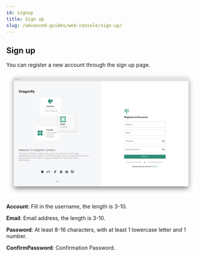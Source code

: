 ```yaml
---
id: signup
title: Sign up
slug: /advanced-guides/web-console/sign-up/
---
```


## Sign up

You can register a new account through the sign up page.

![signup](../../resource/advanced-guides/web-console/login/signup.png)

**Account**: Fill in the username, the length is 3-10.

**Email**: Email address, the length is 3-10.

**Password**: At least 8-16 characters, with at least 1 lowercase letter and 1 number.

**ConfirmPassword**: Confirmation Password.
